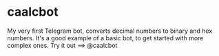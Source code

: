 # caalcbot

My very first Telegram bot, converts decimal numbers to binary and hex numbers.
It's a good example of a basic bot, to get started with more complex ones.
Try it out ==> @caalcbot